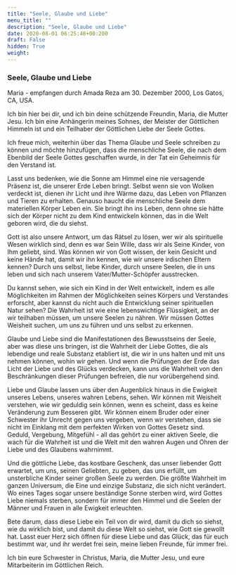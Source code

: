 ```yaml
---
title: "Seele, Glaube und Liebe"
menu_title: ""
description: "Seele, Glaube und Liebe"
date: 2020-08-01 06:25:48+00:200
draft: False
hidden: True
weight:
---
```

### Seele, Glaube und Liebe

Maria - empfangen durch Amada Reza am 30. Dezember 2000, Los Gatos, CA, USA.

Ich bin hier bei dir, und ich bin deine schützende Freundin, Maria, die Mutter Jesu. Ich bin eine Anhängerin meines Sohnes, der Meister der Göttlichen Himmeln ist und ein Teilhaber der Göttlichen Liebe der Seele Gottes.

Ich freue mich, weiterhin über das Thema Glaube und Seele schreiben zu können und möchte hinzufügen, dass die menschliche Seele, die nach dem Ebenbild der Seele Gottes geschaffen wurde, in der Tat ein Geheimnis für den Verstand ist.

Lasst uns bedenken, wie die Sonne am Himmel eine nie versagende Präsenz ist, die unserer Erde Leben bringt. Selbst wenn sie von Wolken verdeckt ist, dienen ihr Licht und ihre Wärme dazu, das Leben von Pflanzen und Tieren zu erhalten. Genauso haucht die menschliche Seele dem materiellen Körper Leben ein. Sie bringt ihn ins Leben, denn ohne sie hätte sich der Körper nicht zu dem Kind entwickeln können, das in die Welt geboren wird, die du siehst.

Gott ist also unsere Antwort, um das Rätsel zu lösen, wer wir als spirituelle Wesen wirklich sind, denn es war Sein Wille, dass wir als Seine Kinder, von Ihm geliebt, sind. Was können wir von Gott wissen, der kein Gesicht und keine Hände hat, damit wir ihn kennen, wie wir unsere irdischen Eltern kennen? Durch uns selbst, liebe Kinder, durch unsere Seelen, die in uns leben und sich nach unserem Vater/Mutter-Schöpfer ausstrecken.

Du kannst sehen, wie sich ein Kind in der Welt entwickelt, indem es alle Möglichkeiten im Rahmen der Möglichkeiten seines Körpers und Verstandes erforscht, aber kannst du nicht auch die Entwicklung seiner spirituellen Natur sehen? Die Wahrheit ist wie eine lebenswichtige Flüssigkeit, an der wir teilhaben müssen, um unsere Seelen zu nähren. Wir müssen Gottes Weisheit suchen, um uns zu führen und uns selbst zu erkennen.

Glaube und Liebe sind die Manifestationen des Bewusstseins der Seele, aber was diese uns bringen, ist die Wahrheit der Liebe Gottes, die als lebendige und reale Substanz etabliert ist, die wir in uns halten und mit uns nehmen können, wohin wir gehen. Und wenn die Prüfungen der Erde das Licht der Liebe und des Glücks verdecken, kann uns die Wahrheit von den Beschränkungen dieser Prüfungen befreien, die nur vorübergehend sind.

Liebe und Glaube lassen uns über den Augenblick hinaus in die Ewigkeit unseres Lebens, unseres wahren Lebens, sehen. Wir können mit Weisheit verstehen, wie wir geduldig sein können, wenn es scheint, dass es keine Veränderung zum Besseren gibt. Wir können einem Bruder oder einer Schwester ihr Unrecht gegen uns vergeben, wenn wir verstehen, dass sie nicht im Einklang mit dem perfekten Wirken von Gottes Gesetz sind. Geduld, Vergebung, Mitgefühl - all das gehört zu einer aktiven Seele, die wach für die Wahrheit ist und die Welt mit den wahren Augen und Ohren der Liebe und des Glaubens wahrnimmt.

Und die göttliche Liebe, das kostbare Geschenk, das unser liebender Gott erwartet, um uns, seinen Geliebten, zu geben, das uns erfüllt, um unsterbliche Kinder seiner großen Seele zu werden. Die größte Wahrheit im ganzen Universum, die Eine und einzige Substanz, die sich nicht verändert. Wo eines Tages sogar unsere beständige Sonne sterben wird, wird Gottes Liebe niemals sterben, sondern für immer den Himmel und die Seelen der Männer und Frauen in alle Ewigkeit erleuchten.

Bete darum, dass diese Liebe ein Teil von dir wird, damit du dich so siehst, wie du wirklich bist, und damit du diese Welt so siehst, wie Gott sie gewollt hat. Lasst euer Herz sich öffnen für diese Liebe und das Glück, das für euch bestimmt war, und ihr werdet frei sein, meine lieben Freunde, für immer frei.

Ich bin eure Schwester in Christus, Maria, die Mutter Jesu, und eure Mitarbeiterin im Göttlichen Reich.
